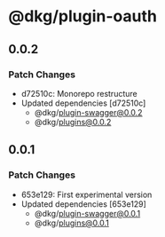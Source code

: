 # @dkg/plugin-oauth

## 0.0.2

### Patch Changes

- d72510c: Monorepo restructure
- Updated dependencies [d72510c]
  - @dkg/plugin-swagger@0.0.2
  - @dkg/plugins@0.0.2

## 0.0.1

### Patch Changes

- 653e129: First experimental version
- Updated dependencies [653e129]
  - @dkg/plugin-swagger@0.0.1
  - @dkg/plugins@0.0.1
